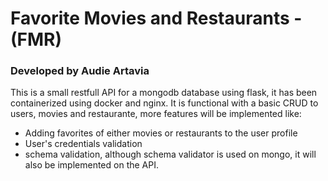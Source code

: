 # Favorite Movies and Restaurants - (FMR)
### Developed by Audie Artavia

This is a small restfull API for a mongodb database using flask, it has been containerized using docker and nginx.
It is functional with a basic CRUD to users, movies and restaurante, more features will be implemented like:
 - Adding favorites of either movies or restaurants to the user profile
 - User's credentials validation
 - schema validation, although schema validator is used on mongo, it will also be implemented on the API.
